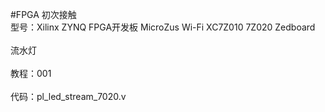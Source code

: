 #FPGA 初次接触
<br>型号：Xilinx ZYNQ FPGA开发板 MicroZus Wi-Fi XC7Z010 7Z020 Zedboard</br>
<br>流水灯</br>
<br>教程：001</br>
<br>代码：pl_led_stream_7020.v</br>
